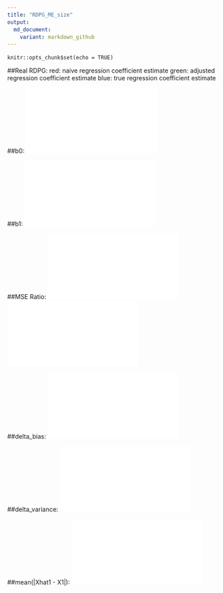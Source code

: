 ```yaml
---
title: "RDPG_ME_size"
output:
  md_document:
    variant: markdown_github
---
```


```{r setup, include=FALSE}
knitr::opts_chunk$set(echo = TRUE)
```

##Real RDPG: 
red: naive regression coefficient estimate
green: adjusted regression coefficient estimate
blue: true regression coefficient estimate
  
##b0:
![](RDPG_ME_files/beta0_size.pdf)

##b1:
  ![](RDPG_ME_files/beta1_size.pdf)

##MSE Ratio:
![](RDPG_ME_files/beta_real_strc_mse_size.pdf)
![](RDPG_ME_files/beta_real_strc_mse_size_500.pdf)

##delta_bias:
![](RDPG_ME_files/delta_bias_real_strc_size.pdf)

##delta_variance:
![](RDPG_ME_files/delta_var_real_strc_size.pdf)

##mean(|Xhat1 - X1|):
![](RDPG_ME_files/Xhat1_bias_size.pdf)



